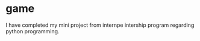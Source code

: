 # game
I have completed my mini project from internpe intership program regarding python programming.
